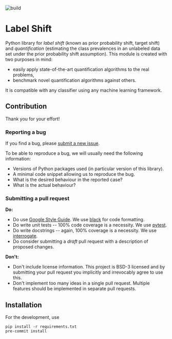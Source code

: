 ![build](https://github.com/labelshift/labelshift/actions/workflows/build.yml/badge.svg)

# Label Shift

Python library for *label shift* (known as prior probability shift, target shift) and *quantification* (estimating the class prevalences in an unlabeled data set under the prior probability shift assumption).
This module is created with two purposes in mind:
  - easily apply state-of-the-art quantification algorithms to the real problems,
  - benchmark novel quantification algorithms against others.

It is compatible with any classifier using any machine learning framework.

## Contribution
Thank you for your effort!

### Reporting a bug

If you find a bug, please [submit a new issue](https://github.com/labelshift/labelshift/issues).

To be able to reproduce a bug, we will usually need the following information:

  - Versions of Python packages used (in particular version of this library).
  - A minimal code snippet allowing us to reproduce the bug.
  - What is the desired behaviour in the reported case?
  - What is the actual behaviour?


### Submitting a pull request

**Do:**

  - Do use [Google Style Guide](https://google.github.io/styleguide/pyguide.html). We use [black](https://github.com/psf/black) for code formatting.
  - Do write unit tests -- 100% code coverage is a necessity. We use [pytest](https://docs.pytest.org/).
  - Do write docstrings -- again, 100% coverage is a necessity. We use [interrogate](https://pypi.org/project/interrogate/).
  - Do consider submitting a *draft* pull request with a description of proposed changes.

**Don't:**

  - Don't include license information. This project is BSD-3 licensed and by submitting your pull request you implicitly and irrevocably agree to use this.
  - Don't implement too many ideas in a single pull request. Multiple features should be implemented in separate pull requests.

## Installation

For the development, use
```
pip install -r requirements.txt
pre-commit install
```

